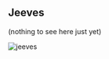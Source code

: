 ## Jeeves

(nothing to see here just yet)

![jeeves](http://static.icy-veins.com/images/hearthstone/12216-jeeves-golden.png)

